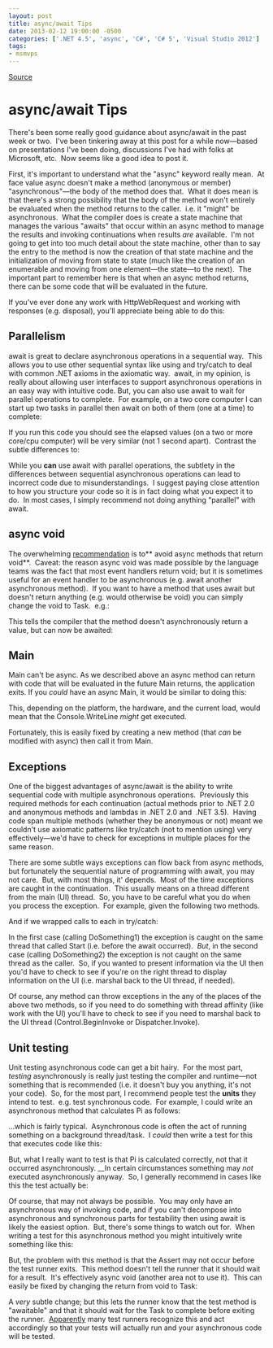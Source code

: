 ```yaml
---
layout: post
title: async/await Tips
date: 2013-02-12 19:00:00 -0500
categories: ['.NET 4.5', 'async', 'C#', 'C# 5', 'Visual Studio 2012']
tags:
- msmvps
---
```

[Source](http://blogs.msmvps.com/peterritchie/2013/02/13/async-await-gotchas/ "Permalink to async/await Tips")

# async/await Tips

There's been some really good guidance about async/await in the past week or two.  I've been tinkering away at this post for a while now—based on presentations I've been doing, discussions I've had with folks at Microsoft, etc.  Now seems like a good idea to post it.

First, it's important to understand what the "async" keyword really mean.  At face value async doesn't make a method (anonymous or member) "asynchronous"—the body of the method does that.  What it does mean is that there's a strong possibility that the body of the method won't entirely be evaluated when the method returns to the caller.  i.e. it "might" be asynchronous.  What the compiler does is create a state machine that manages the various "awaits" that occur within an async method to manage the results and invoking continuations when results _are_ available.  I'm not going to get into too much detail about the state machine, other than to say the entry to the method is now the creation of that state machine and the initialization of moving from state to state (much like the creation of an enumerable and moving from one element—the state—to the next).  The important part to remember here is that when an async method returns, there can be some code that will be evaluated in the future.

If you've ever done any work with HttpWebRequest and working with responses (e.g. disposal), you'll appreciate being able to do this:

## Parallelism

await is great to declare asynchronous operations in a sequential way.  This allows you to use other sequential syntax like using and try/catch to deal with common .NET axioms in the axiomatic way.  await, in my opinion, is really about allowing user interfaces to support asynchronous operations in an easy way with intuitive code. But, you can also use await to wait for parallel operations to complete.  For example, on a two core computer I can start up two tasks in parallel then await on both of them (one at a time) to complete:

If you run this code you should see the elapsed values (on a two or more core/cpu computer) will be very similar (not 1 second apart).  Contrast the subtle differences to:

While you **can** use await with parallel operations, the subtlety in the differences between sequential asynchronous operations can lead to incorrect code due to misunderstandings.  I suggest paying close attention to how you structure your code so it is in fact doing what you expect it to do.  In most cases, I simply recommend not doing anything "parallel" with await.

## async void

The overwhelming [recommendation][1] is to** avoid async methods that return void**.  Caveat: the reason async void was made possible by the language teams was the fact that most event handlers return void; but it is sometimes useful for an event handler to be asynchronous (e.g. await another asynchronous method).  If you want to have a method that uses await but doesn't return anything (e.g. would otherwise be void) you can simply change the void to Task.  e.g.:

This tells the compiler that the method doesn't asynchronously return a value, but can now be awaited:

## Main

Main can't be async. As we described above an async method can return with code that will be evaluated in the future Main returns, the application exits. If you *could* have an async Main, it would be similar to doing this:

This, depending on the platform, the hardware, and the current load, would mean that the Console.WriteLine *might* get executed.

Fortunately, this is easily fixed by creating a new method (that _can_ be modified with async) then call it from Main.

## Exceptions

One of the biggest advantages of async/await is the ability to write sequential code with multiple asynchronous operations.  Previously this required methods for each continuation (actual methods prior to .NET 2.0 and anonymous methods and lambdas in .NET 2.0 and  .NET 3.5).  Having code span multiple methods (whether they be anonymous or not) meant we couldn't use axiomatic patterns like try/catch (not to mention using) very effectively—we'd have to check for exceptions in multiple places for the same reason.

There are some subtle ways exceptions can flow back from async methods, but fortunately the sequential nature of programming with await, you may not care.  But, with most things, it' depends.  Most of the time exceptions are caught in the continuation.  This usually means on a thread different from the main (UI) thread.  So, you have to be careful what you do when you process the exception.  For example, given the following two methods.

And if we wrapped calls to each in try/catch:

In the first case (calling DoSomething1) the exception is caught on the same thread that called Start (i.e. before the await occurred).  *But*, in the second case (calling DoSomething2) the exception is not caught on the same thread as the caller.  So, if you wanted to present information via the UI then you'd have to check to see if you're on the right thread to display information on the UI (i.e. marshal back to the UI thread, if needed).

Of course, any method can throw exceptions in the any of the places of the above two methods, so if you need to do something with thread affinity (like work with the UI) you'll have to check to see if you need to marshal back to the UI thread (Control.BeginInvoke or Dispatcher.Invoke).

## Unit testing

Unit testing asynchronous code can get a bit hairy.  For the most part, _testing_ asynchronously is really just testing the compiler and runtime—not something that is recommended (i.e. it doesn't buy you anything, it's not your code).  So, for the most part, I recommend people test the **units** they intend to test.  e.g. test synchronous code.  For example, I could write an asynchronous method that calculates Pi as follows:

…which is fairly typical.  Asynchronous code is often the act of running something on a background thread/task.  I *could* then write a test for this that executes code like this:

But, what I really want to test is that Pi is calculated correctly, not that it occurred asynchronously. __In certain circumstances something may *not* executed asynchronously anyway.  So, I generally recommend in cases like this the test actually be:

Of course, that may not always be possible.  You may only have an asynchronous way of invoking code, and if you can't decompose into asynchronous and synchronous parts for testability then using await is likely the easiest option.  But, there's some things to watch out for.  When writing a test for this asynchronous method you might intuitively write something like this:

But, the problem with this method is that the Assert may not occur before the test runner exits.  This method doesn't tell the runner that it should wait for a result.  It's effectively async void (another area not to use it).  This can easily be fixed by changing the return from void to Task:

A *very* subtle change; but this lets the runner know that the test method is "awaitable" and that it should wait for the Task to complete before exiting the runner.  [Apparently][2] many test runners recognize this and act accordingly so that your tests will actually run and your asynchronous code will be tested.

[1]: http://bit.ly/157pMEb
[2]: http://www.srtsolutions.com/testing-async-methods-in-c-5

